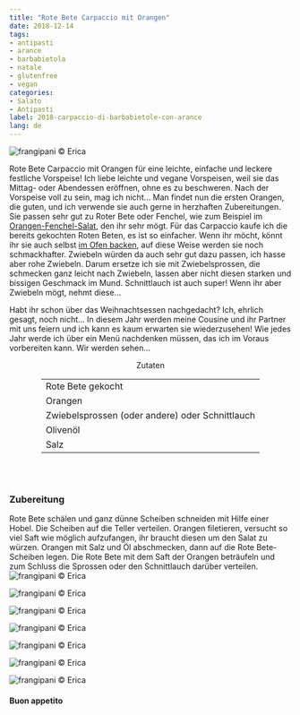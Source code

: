 ```yaml
---
title: "Rote Bete Carpaccio mit Orangen"
date: 2018-12-14
tags:
- antipasti
- arance
- barbabietola
- natale
- glutenfree
- vegan
categories:
- Salato
- Antipasti
label: 2018-carpaccio-di-barbabietole-con-arance
lang: de
---
```

![](../2018-12-14-carpaccio-di-barbabietola-con-arance/header.jpg "frangipani © Erica")

Rote Bete Carpaccio mit Orangen für eine leichte, einfache und leckere festliche Vorspeise! Ich liebe leichte und vegane Vorspeisen, weil sie das Mittag- oder Abendessen eröffnen, ohne es zu beschweren. Nach der Vorspeise voll zu sein, mag ich nicht... Man findet nun die ersten Orangen, die guten, und ich verwende sie auch gerne in herzhaften Zubereitungen. Sie passen sehr gut zu Roter Bete oder Fenchel, wie zum Beispiel im <a href="https://frangipani.raiano.ch/2016-12-29-insalata-di-arance-e-finocchi-de/" target="_blank">Orangen-Fenchel-Salat</a>, den ihr sehr mögt. Für das Carpaccio kaufe ich die bereits gekochten Roten Beten, es ist so einfacher. Wenn ihr möcht, könnt ihr sie auch selbst <a href="https://frangipani.raiano.ch/2018-11-20-barbabietola-al-cartoccio-con-erbette-e-sale-grosso-de/" target="_blank">im Ofen backen</a>, auf diese Weise werden sie noch schmackhafter. Zwiebeln würden da auch sehr gut dazu passen, ich hasse aber rohe Zwiebeln. Darum ersetze ich sie mit Zwiebelsprossen, die schmecken ganz leicht nach Zwiebeln, lassen aber nicht diesen starken und bissigen Geschmack im Mund. Schnittlauch ist auch super! Wenn ihr aber Zwiebeln mögt, nehmt diese...

Habt ihr schon über das Weihnachtsessen nachgedacht? Ich, ehrlich gesagt, noch nicht... In diesem Jahr werden meine Cousine und ihr Partner mit uns feiern und ich kann es kaum erwarten sie wiederzusehen! Wie jedes Jahr werde ich über ein Menü nachdenken müssen, das ich im Voraus vorbereiten kann. Wir werden sehen...

<div id="wrapper" style="text-align: center">
  <div id="yourdiv" style="display: inline-block;">
    <div class="ingredients">
      <div class="ingredients-title">Zutaten</div>
      <table>
        <tbody>
          <tr>
            <td>Rote Bete gekocht</td>
          </tr>
          <tr>
            <td>Orangen</td>
          </tr>
          <tr>
            <td>Zwiebelsprossen (oder andere) oder Schnittlauch</td>
          </tr>
          <tr>
            <td>Olivenöl</td>
          </tr>
          <tr>
            <td>Salz</td>
          </tr>
        </tbody>
      </table>
      <br></br>
    </div>
  </div>
</div>


<h3>
  <font color="grey">
    <i class="fa fa-cogs"></i>
  </font> Zubereitung
</h3>

Rote Bete schälen und ganz dünne Scheiben schneiden mit Hilfe einer Hobel. Die Scheiben auf die Teller verteilen. Orangen filetieren, versucht so viel Saft wie möglich aufzufangen, ihr braucht diesen um den Salat zu würzen. Orangen mit Salz und Öl abschmecken, dann auf die Rote Bete-Scheiben legen. Die Rote Bete mit dem Saft der Orangen beträufeln und zum Schluss die Sprossen oder den Schnittlauch darüber verteilen.
![](../2018-12-14-carpaccio-di-barbabietola-con-arance/risultato1.jpg "frangipani © Erica")

![](../2018-12-14-carpaccio-di-barbabietola-con-arance/risultato2.jpg "frangipani © Erica")

![](../2018-12-14-carpaccio-di-barbabietola-con-arance/risultato3.jpg "frangipani © Erica")

![](../2018-12-14-carpaccio-di-barbabietola-con-arance/risultato4.jpg "frangipani © Erica")

![](../2018-12-14-carpaccio-di-barbabietola-con-arance/risultato5.jpg "frangipani © Erica")

![](../2018-12-14-carpaccio-di-barbabietola-con-arance/risultato6.jpg "frangipani © Erica")

![](../2018-12-14-carpaccio-di-barbabietola-con-arance/risultato7.jpg "frangipani © Erica")

<h4>Buon appetito
  <font color="red">
    <i class="fa fa-smile-o"></i>
  </font>
</h4>
